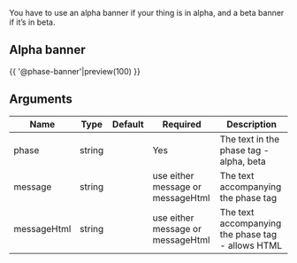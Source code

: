 You have to use an alpha banner if your thing is in alpha, and a beta banner if it’s in beta.

## Alpha banner

{{ '@phase-banner'|preview(100) }}

## Arguments

| Name        | Type        | Default | Required                          | Description                                           
|---          |---          |---      |---                                |---     
| phase       | string      |         | Yes                               | The text in the phase tag - alpha, beta           
| message     | string      |         | use either message or messageHtml | The text accompanying the phase tag               
| messageHtml | string      |         | use either message or messageHtml | The text accompanying the phase tag - allows HTML 
